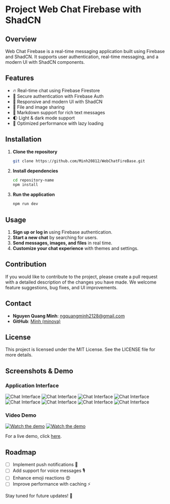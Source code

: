 # Project Web Chat Firebase with ShadCN

## Overview

Web Chat Firebase is a real-time messaging application built using Firebase and ShadCN. It supports user authentication, real-time messaging, and a modern UI with ShadCN components.

## Features

- 🔥 Real-time chat using Firebase Firestore
- 🔐 Secure authentication with Firebase Auth
- 🎨 Responsive and modern UI with ShadCN
- 📎 File and image sharing
- 📝 Markdown support for rich text messages
- 🌓 Light & dark mode support
- 🚀 Optimized performance with lazy loading

## Installation

1. **Clone the repository**
   ```bash
   git clone https://github.com/Minh20812/WebChatFireBase.git
   ```
2. **Install dependencies**
   ```bash
   cd repository-name
   npm install
   ```
3. **Run the application**
   ```bash
   npm run dev
   ```

## Usage

1. **Sign up or log in** using Firebase authentication.
2. **Start a new chat** by searching for users.
3. **Send messages, images, and files** in real time.
4. **Customize your chat experience** with themes and settings.

## Contribution

If you would like to contribute to the project, please create a pull request with a detailed description of the changes you have made. We welcome feature suggestions, bug fixes, and UI improvements.

## Contact

- **Nguyen Quang Minh**: [ngquangminh2128@gmail.com](mailto:ngquangminh2128@gmail.com)
- **GitHub**: [Minh (minova)](https://github.com/Minh20812)

## License

This project is licensed under the MIT License. See the LICENSE file for more details.

## Screenshots & Demo

### Application Interface
![Chat Interface](https://i.imgur.com/1smDSFG.png)
![Chat Interface](https://i.imgur.com/0Im0duk.png)
![Chat Interface](https://i.imgur.com/B6hgwBm.png)
![Chat Interface](https://i.imgur.com/8aIfLxp.png)
![Chat Interface](https://i.imgur.com/RAldBDh.png)
![Chat Interface](https://i.imgur.com/VI1vbpj.png)
![Chat Interface](https://i.imgur.com/kqYjsY0.png)
![Chat Interface](https://i.imgur.com/qwEcUGV.png)

### Video Demo
[![Watch the demo](https://i.imgur.com/uHDSXx9.png)](https://youtu.be/rACiLedZQmk?si=_O1mzPdp6ydCuyzo)
[![Watch the demo](https://i.imgur.com/zIdSH0x.png)](https://youtu.be/QtORh2tuFqs?si=qXaHb8JNYHQN1srB)

For a live demo, click [here](https://webchatfirebase.vercel.app/).

## Roadmap

- [ ] Implement push notifications 📩
- [ ] Add support for voice messages 🎙️
- [ ] Enhance emoji reactions 😍
- [ ] Improve performance with caching ⚡

Stay tuned for future updates! 🚀

